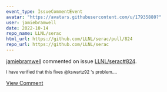 ```yaml
---
event_type: IssueCommentEvent
avatar: "https://avatars.githubusercontent.com/u/17935880?"
user: jamiebramwell
date: 2022-10-14
repo_name: LLNL/serac
html_url: https://github.com/LLNL/serac/pull/824
repo_url: https://github.com/LLNL/serac
---
```


<a href='https://github.com/jamiebramwell' target='_blank'>jamiebramwell</a> commented on issue <a href='https://github.com/LLNL/serac/pull/824' target='_blank'>LLNL/serac#824</a>.

<small>I have verified that this fixes @kswartz92 's problem....</small>

<a href='https://github.com/LLNL/serac/pull/824' target='_blank'>View Comment</a>